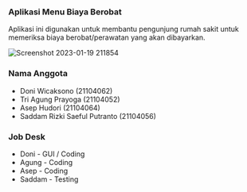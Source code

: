 ### Aplikasi Menu Biaya Berobat
Aplikasi ini digunakan untuk membantu pengunjung rumah sakit untuk memeriksa biaya berobat/perawatan yang akan dibayarkan.

![Screenshot 2023-01-19 211854](https://user-images.githubusercontent.com/101719469/213466348-60d816fb-4823-4e58-a1fc-59eb0a0a2286.png)

### Nama Anggota
- Doni Wicaksono (21104062)
- Tri Agung Prayoga (21104052)
- Asep Hudori (21104064)
- Saddam Rizki Saeful Putranto (21104056)

### Job Desk 
- Doni - GUI / Coding
- Agung - Coding
- Asep - Coding
- Saddam - Testing
